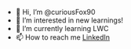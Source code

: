 - 👋 Hi, I’m @curiousFox90
- 👀 I’m interested in new learnings!
- 🌱 I’m currently learning LWC
- 📫 How to reach me <a href="https://www.linkedi atn.com/in/anuj-sahu-9515417b/">LinkedIn</a>

<!---
curiousFox90/curiousFox90 is a ✨ special ✨ repository because its `README.md` (this file) appears on your GitHub profile.
You can click the Preview link to take a look at your changes.
--->
